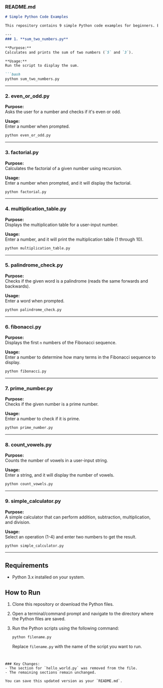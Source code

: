 
### **README.md**

```markdown
# Simple Python Code Examples

This repository contains 9 simple Python code examples for beginners. Each script demonstrates basic concepts such as loops, conditions, functions, and arithmetic operations. The following files are included:

---
### 1. **sum_two_numbers.py**

**Purpose:**  
Calculates and prints the sum of two numbers (`5` and `3`).

**Usage:**  
Run the script to display the sum.

```bash
python sum_two_numbers.py
```

---

### 2. **even_or_odd.py**

**Purpose:**  
Asks the user for a number and checks if it's even or odd.

**Usage:**  
Enter a number when prompted.

```bash
python even_or_odd.py
```

---

### 3. **factorial.py**

**Purpose:**  
Calculates the factorial of a given number using recursion.

**Usage:**  
Enter a number when prompted, and it will display the factorial.

```bash
python factorial.py
```

---

### 4. **multiplication_table.py**

**Purpose:**  
Displays the multiplication table for a user-input number.

**Usage:**  
Enter a number, and it will print the multiplication table (1 through 10).

```bash
python multiplication_table.py
```

---

### 5. **palindrome_check.py**

**Purpose:**  
Checks if the given word is a palindrome (reads the same forwards and backwards).

**Usage:**  
Enter a word when prompted.

```bash
python palindrome_check.py
```

---

### 6. **fibonacci.py**

**Purpose:**  
Displays the first `n` numbers of the Fibonacci sequence.

**Usage:**  
Enter a number to determine how many terms in the Fibonacci sequence to display.

```bash
python fibonacci.py
```

---

### 7. **prime_number.py**

**Purpose:**  
Checks if the given number is a prime number.

**Usage:**  
Enter a number to check if it is prime.

```bash
python prime_number.py
```

---

### 8. **count_vowels.py**

**Purpose:**  
Counts the number of vowels in a user-input string.

**Usage:**  
Enter a string, and it will display the number of vowels.

```bash
python count_vowels.py
```

---

### 9. **simple_calculator.py**

**Purpose:**  
A simple calculator that can perform addition, subtraction, multiplication, and division.

**Usage:**  
Select an operation (1-4) and enter two numbers to get the result.

```bash
python simple_calculator.py
```

---

## Requirements

- Python 3.x installed on your system.

## How to Run

1. Clone this repository or download the Python files.
2. Open a terminal/command prompt and navigate to the directory where the Python files are saved.
3. Run the Python scripts using the following command:

   ```bash
   python filename.py
   ```

   Replace `filename.py` with the name of the script you want to run.



```


### Key Changes:
- The section for `hello_world.py` was removed from the file.
- The remaining sections remain unchanged. 

You can save this updated version as your `README.md`.
